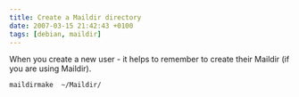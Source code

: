 ```yaml
---
title: Create a Maildir directory
date: 2007-03-15 21:42:43 +0100
tags: [debian, maildir]
---
```


When you create a new user - it helps to remember to create their Maildir (if you are using Maildir).

    maildirmake  ~/Maildir/
